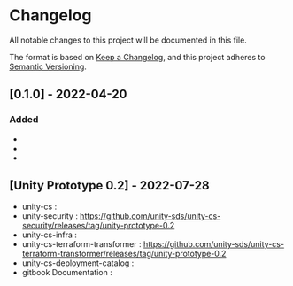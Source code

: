 # Changelog

All notable changes to this project will be documented in this file.

The format is based on [Keep a Changelog](https://keepachangelog.com/en/1.0.0/),
and this project adheres to [Semantic Versioning](https://semver.org/spec/v2.0.0.html).

## [0.1.0] - 2022-04-20

### Added 

- 
-
-

## [Unity Prototype 0.2] - 2022-07-28

- unity-cs :
- unity-security :  https://github.com/unity-sds/unity-cs-security/releases/tag/unity-prototype-0.2 
- unity-cs-infra :
- unity-cs-terraform-transformer : https://github.com/unity-sds/unity-cs-terraform-transformer/releases/tag/unity-prototype-0.2
- unity-cs-deployment-catalog :
- gitbook Documentation : 
